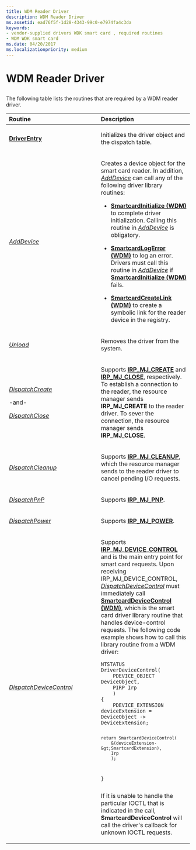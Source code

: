 ```yaml
---
title: WDM Reader Driver
description: WDM Reader Driver
ms.assetid: ead76f5f-1d28-4343-99c0-e7974fa4c3da
keywords:
- vendor-supplied drivers WDK smart card , required routines
- WDM WDK smart card
ms.date: 04/20/2017
ms.localizationpriority: medium
---
```


# WDM Reader Driver


## <span id="_ntovr_wdm_reader_driver"></span><span id="_NTOVR_WDM_READER_DRIVER"></span>


The following table lists the routines that are required by a WDM reader driver.

<table>
<colgroup>
<col width="50%" />
<col width="50%" />
</colgroup>
<thead>
<tr class="header">
<th align="left">Routine</th>
<th align="left">Description</th>
</tr>
</thead>
<tbody>
<tr class="odd">
<td align="left"><p><a href="https://msdn.microsoft.com/library/windows/hardware/ff544113" data-raw-source="[&lt;strong&gt;DriverEntry&lt;/strong&gt;](https://msdn.microsoft.com/library/windows/hardware/ff544113)"><strong>DriverEntry</strong></a></p></td>
<td align="left"><p>Initializes the driver object and the dispatch table.</p></td>
</tr>
<tr class="even">
<td align="left"><p><a href="https://msdn.microsoft.com/library/windows/hardware/ff540521" data-raw-source="[&lt;em&gt;AddDevice&lt;/em&gt;](https://msdn.microsoft.com/library/windows/hardware/ff540521)"><em>AddDevice</em></a></p></td>
<td align="left"><p>Creates a device object for the smart card reader. In addition, <a href="https://msdn.microsoft.com/library/windows/hardware/ff540521" data-raw-source="[&lt;em&gt;AddDevice&lt;/em&gt;](https://msdn.microsoft.com/library/windows/hardware/ff540521)"><em>AddDevice</em></a> can call any of the following driver library routines:</p>
<ul>
<li><p><a href="https://msdn.microsoft.com/library/windows/hardware/ff548944" data-raw-source="[&lt;strong&gt;SmartcardInitialize (WDM)&lt;/strong&gt;](https://msdn.microsoft.com/library/windows/hardware/ff548944)"><strong>SmartcardInitialize (WDM)</strong></a> to complete driver initialization. Calling this routine in <a href="https://msdn.microsoft.com/library/windows/hardware/ff540521" data-raw-source="[&lt;em&gt;AddDevice&lt;/em&gt;](https://msdn.microsoft.com/library/windows/hardware/ff540521)"><em>AddDevice</em></a> is obligatory.</p></li>
<li><p><a href="https://msdn.microsoft.com/library/windows/hardware/ff548947" data-raw-source="[&lt;strong&gt;SmartcardLogError (WDM)&lt;/strong&gt;](https://msdn.microsoft.com/library/windows/hardware/ff548947)"><strong>SmartcardLogError (WDM)</strong></a> to log an error. Drivers must call this routine in <a href="https://msdn.microsoft.com/library/windows/hardware/ff540521" data-raw-source="[&lt;em&gt;AddDevice&lt;/em&gt;](https://msdn.microsoft.com/library/windows/hardware/ff540521)"><em>AddDevice</em></a> if <a href="https://msdn.microsoft.com/library/windows/hardware/ff548944" data-raw-source="[&lt;strong&gt;SmartcardInitialize (WDM)&lt;/strong&gt;](https://msdn.microsoft.com/library/windows/hardware/ff548944)"><strong>SmartcardInitialize (WDM)</strong></a> fails.</p></li>
<li><p><a href="https://msdn.microsoft.com/library/windows/hardware/ff548935" data-raw-source="[&lt;strong&gt;SmartcardCreateLink (WDM)&lt;/strong&gt;](https://msdn.microsoft.com/library/windows/hardware/ff548935)"><strong>SmartcardCreateLink (WDM)</strong></a> to create a symbolic link for the reader device in the registry.</p></li>
</ul></td>
</tr>
<tr class="odd">
<td align="left"><p><a href="https://msdn.microsoft.com/library/windows/hardware/ff564886" data-raw-source="[&lt;em&gt;Unload&lt;/em&gt;](https://msdn.microsoft.com/library/windows/hardware/ff564886)"><em>Unload</em></a></p></td>
<td align="left"><p>Removes the driver from the system.</p></td>
</tr>
<tr class="even">
<td align="left"><p><a href="https://msdn.microsoft.com/library/windows/hardware/ff543266" data-raw-source="[&lt;em&gt;DispatchCreate&lt;/em&gt;](https://msdn.microsoft.com/library/windows/hardware/ff543266)"><em>DispatchCreate</em></a></p>
<p>-and-</p>
<p><a href="https://docs.microsoft.com/windows-hardware/drivers/ddi/content/wdm/nc-wdm-driver_dispatch" data-raw-source="[&lt;em&gt;DispatchClose&lt;/em&gt;](https://docs.microsoft.com/windows-hardware/drivers/ddi/content/wdm/nc-wdm-driver_dispatch)"><em>DispatchClose</em></a></p></td>
<td align="left"><p>Supports <a href="https://msdn.microsoft.com/library/windows/hardware/ff550729" data-raw-source="[&lt;strong&gt;IRP_MJ_CREATE&lt;/strong&gt;](https://msdn.microsoft.com/library/windows/hardware/ff550729)"><strong>IRP_MJ_CREATE</strong></a> and <a href="https://msdn.microsoft.com/library/windows/hardware/ff550720" data-raw-source="[&lt;strong&gt;IRP_MJ_CLOSE&lt;/strong&gt;](https://msdn.microsoft.com/library/windows/hardware/ff550720)"><strong>IRP_MJ_CLOSE</strong></a>, respectively. To establish a connection to the reader, the resource manager sends <strong>IRP_MJ_CREATE</strong> to the reader driver. To sever the connection, the resource manager sends <strong>IRP_MJ_CLOSE</strong>.</p></td>
</tr>
<tr class="odd">
<td align="left"><p><a href="https://docs.microsoft.com/windows-hardware/drivers/ddi/content/wdm/nc-wdm-driver_dispatch" data-raw-source="[&lt;em&gt;DispatchCleanup&lt;/em&gt;](https://docs.microsoft.com/windows-hardware/drivers/ddi/content/wdm/nc-wdm-driver_dispatch)"><em>DispatchCleanup</em></a></p></td>
<td align="left"><p>Supports <a href="https://msdn.microsoft.com/library/windows/hardware/ff550718" data-raw-source="[&lt;strong&gt;IRP_MJ_CLEANUP&lt;/strong&gt;](https://msdn.microsoft.com/library/windows/hardware/ff550718)"><strong>IRP_MJ_CLEANUP</strong></a>, which the resource manager sends to the reader driver to cancel pending I/O requests.</p></td>
</tr>
<tr class="even">
<td align="left"><p><a href="https://docs.microsoft.com/windows-hardware/drivers/ddi/content/wdm/nc-wdm-driver_dispatch" data-raw-source="[&lt;em&gt;DispatchPnP&lt;/em&gt;](https://docs.microsoft.com/windows-hardware/drivers/ddi/content/wdm/nc-wdm-driver_dispatch)"><em>DispatchPnP</em></a></p></td>
<td align="left"><p>Supports <a href="https://msdn.microsoft.com/library/windows/hardware/ff550772" data-raw-source="[&lt;strong&gt;IRP_MJ_PNP&lt;/strong&gt;](https://msdn.microsoft.com/library/windows/hardware/ff550772)"><strong>IRP_MJ_PNP</strong></a>.</p></td>
</tr>
<tr class="odd">
<td align="left"><p><a href="https://docs.microsoft.com/windows-hardware/drivers/ddi/content/wdm/nc-wdm-driver_dispatch" data-raw-source="[&lt;em&gt;DispatchPower&lt;/em&gt;](https://docs.microsoft.com/windows-hardware/drivers/ddi/content/wdm/nc-wdm-driver_dispatch)"><em>DispatchPower</em></a></p></td>
<td align="left"><p>Supports <a href="https://msdn.microsoft.com/library/windows/hardware/ff550784" data-raw-source="[&lt;strong&gt;IRP_MJ_POWER&lt;/strong&gt;](https://msdn.microsoft.com/library/windows/hardware/ff550784)"><strong>IRP_MJ_POWER</strong></a>.</p></td>
</tr>
<tr class="even">
<td align="left"><p><a href="https://docs.microsoft.com/windows-hardware/drivers/ddi/content/wdm/nc-wdm-driver_dispatch" data-raw-source="[&lt;em&gt;DispatchDeviceControl&lt;/em&gt;](https://docs.microsoft.com/windows-hardware/drivers/ddi/content/wdm/nc-wdm-driver_dispatch)"><em>DispatchDeviceControl</em></a></p></td>
<td align="left"><p>Supports <a href="https://msdn.microsoft.com/library/windows/hardware/ff550744" data-raw-source="[&lt;strong&gt;IRP_MJ_DEVICE_CONTROL&lt;/strong&gt;](https://msdn.microsoft.com/library/windows/hardware/ff550744)"><strong>IRP_MJ_DEVICE_CONTROL</strong></a> and is the main entry point for smart card requests. Upon receiving IRP_MJ_DEVICE_CONTROL, <a href="https://docs.microsoft.com/windows-hardware/drivers/ddi/content/wdm/nc-wdm-driver_dispatch" data-raw-source="[&lt;em&gt;DispatchDeviceControl&lt;/em&gt;](https://docs.microsoft.com/windows-hardware/drivers/ddi/content/wdm/nc-wdm-driver_dispatch)"><em>DispatchDeviceControl</em></a> must immediately call <a href="https://msdn.microsoft.com/library/windows/hardware/ff548939" data-raw-source="[&lt;strong&gt;SmartcardDeviceControl (WDM)&lt;/strong&gt;](https://msdn.microsoft.com/library/windows/hardware/ff548939)"><strong>SmartcardDeviceControl (WDM)</strong></a>, which is the smart card driver library routine that handles device-control requests. The following code example shows how to call this library routine from a WDM driver:</p>
<pre space="preserve"><code>NTSTATUS
DriverDeviceControl(
    PDEVICE_OBJECT DeviceObject,
    PIRP Irp
    )
{
    PDEVICE_EXTENSION deviceExtension = DeviceObject -&gt; DeviceExtension;

    return SmartcardDeviceControl(
        &(deviceExtension-&gt;SmartcardExtension),
        Irp
        );
}</code></pre>
<p>If it is unable to handle the particular IOCTL that is indicated in the call, <strong>SmartcardDeviceControl</strong> will call the driver's callback for unknown IOCTL requests.</p></td>
</tr>
</tbody>
</table>

 

 

 





